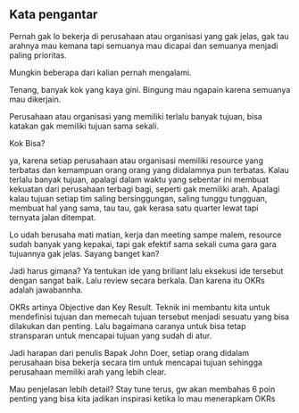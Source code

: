 
## Kata pengantar

Pernah gak lo bekerja di perusahaan atau organisasi yang gak jelas, gak tau arahnya mau kemana tapi semuanya mau dicapai dan semuanya menjadi paling prioritas. 

Mungkin beberapa dari kalian pernah mengalami.

Tenang, banyak kok yang kaya gini. Bingung mau ngapain karena semuanya mau dikerjain.

Perusahaan atau organisasi yang memiliki terlalu banyak tujuan, bisa katakan gak memiliki tujuan sama sekali.

Kok Bisa?

ya, karena setiap perusahaan atau organisasi memiliki resource yang terbatas dan kemampuan orang orang yang didalamnya pun terbatas. Kalau terlalu banyak tujuan, apalagi dalam waktu yang sebentar ini membuat kekuatan dari perusahaan terbagi bagi, seperti gak memiliki arah. Apalagi kalau tujuan setiap tim saling bersinggungan, saling tunggu tungguan, membuat hal yang sama, tau tau, gak kerasa satu quarter lewat tapi ternyata jalan ditempat.

Lo udah berusaha mati matian, kerja dan meeting sampe malem, resource sudah banyak yang kepakai, tapi gak efektif sama sekali cuma gara gara tujuannya gak jelas. Sayang banget kan?

Jadi harus gimana? Ya tentukan ide yang briliant lalu eksekusi ide tersebut dengan sangat baik. Lalu review secara berkala. Dan karena itu OKRs adalah jawabannha.

OKRs artinya Objective dan Key Result. Teknik ini membantu kita untuk mendefinisi tujuan dan memecah tujuan tersebut menjadi sesuatu yang bisa dilakukan dan penting. Lalu bagaimana caranya untuk bisa tetap stransparan untuk mencapai tujuan yang sudah di atur.

Jadi harapan dari penulis Bapak John Doer, setiap orang didalam perusahaan bisa bekerja secara tim untuk mencapai tujuan sehingga perusahaan memiliki arah yang lebih clear.

Mau penjelasan lebih detail? Stay tune terus, gw akan membahas 6 poin penting yang bisa kita jadikan inspirasi ketika lo mau menerapkam OKRs